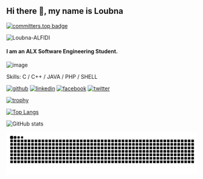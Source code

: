 ## Hi there 👋, my name is Loubna
[![committers.top badge](https://user-badge.committers.top/morocco/Loubna-ALFIDI.svg)](https://user-badge.committers.top/morocco/Loubna-ALFIDI)
<p align="left"> <img src="https://komarev.com/ghpvc/?username=Loubna-ALFIDI&label=Profile%20views&color=0e75b6&style=flat" alt="Loubna-ALFIDI" /> </p>


#### I am an ALX Software Engineering Student.
![image](https://media1.giphy.com/media/v1.Y2lkPTc5MGI3NjExaHBzMmV1czBvMTJsbnltMWNoNXhhajh3ZGU0Z2xkeWZ3a2dzNmQwYSZlcD12MV9pbnRlcm5hbF9naWZfYnlfaWQmY3Q9Zw/s8XbNUFZUsg0DaouGJ/giphy.gif)

Skills: C / C++ / JAVA / PHP / SHELL



[<img src='https://cdn.jsdelivr.net/npm/simple-icons@3.0.1/icons/github.svg' alt='github' height='40'>](https://github.com/Loubna-ALFIDI)  [<img src='https://cdn.jsdelivr.net/npm/simple-icons@3.0.1/icons/linkedin.svg' alt='linkedin' height='40'>](https://www.linkedin.com/in/loubna-alfidi-94a092219//)  [<img src='https://cdn.jsdelivr.net/npm/simple-icons@3.0.1/icons/facebook.svg' alt='facebook' height='40'>](https://www.facebook.com/profile.php?id=100008995472392)  [<img src='https://cdn.jsdelivr.net/npm/simple-icons@3.0.1/icons/twitter.svg' alt='twitter' height='40'>](https://twitter.com/loubna_alfidi)  

[![trophy](https://github-profile-trophy.vercel.app/?username=Loubna-ALFIDI)](https://github.com/ryo-ma/github-profile-trophy)


[![Top Langs](https://github-readme-stats.vercel.app/api/top-langs/?username=Loubna-ALFIDI)](https://github.com/anuraghazra/github-readme-stats)

![GitHub stats](https://github-readme-stats.vercel.app/api?username=Loubna-ALFIDI&show_icons=true)  

<picture>
  <source media="(prefers-color-scheme: dark)" srcset="https://raw.githubusercontent.com/Loubna-ALFIDI/Loubna-ALFIDI/output/github-contribution-grid-snake-dark.svg">
  <source media="(prefers-color-scheme: light)" srcset="https://raw.githubusercontent.com/Loubna-ALFIDI/Loubna-ALFIDI/output/github-contribution-grid-snake.svg">
  <img alt="github contribution grid snake animation" src="https://raw.githubusercontent.com/Loubna-ALFIDI/Loubna-ALFIDI/output/github-contribution-grid-snake.svg">
</picture>
